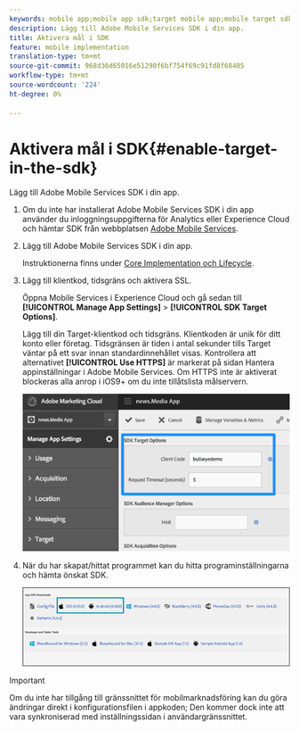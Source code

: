 ```yaml
---
keywords: mobile app;mobile app sdk;target mobile app;mobile target sdk;mobile app sdk;enable target in sdk
description: Lägg till Adobe Mobile Services SDK i din app.
title: Aktivera mål i SDK
feature: mobile implementation
translation-type: tm+mt
source-git-commit: 968d36d65016e51290f6bf754f69c91fd8f68405
workflow-type: tm+mt
source-wordcount: '224'
ht-degree: 0%

---
```



# Aktivera mål i SDK{#enable-target-in-the-sdk}

Lägg till Adobe Mobile Services SDK i din app.

1. Om du inte har installerat Adobe Mobile Services SDK i din app använder du inloggningsuppgifterna för Analytics eller Experience Cloud och hämtar SDK från webbplatsen [Adobe Mobile Services](https://mobilemarketing.adobe.com).

1. Lägg till Adobe Mobile Services SDK i din app.

   Instruktionerna finns under [Core Implementation och Lifecycle](https://experienceleague.adobe.com/docs/mobile-services/ios/getting-started-ios/dev-qs.html).

1. Lägg till klientkod, tidsgräns och aktivera SSL.

   Öppna Mobile Services i Experience Cloud och gå sedan till **[!UICONTROL Manage App Settings]** > **[!UICONTROL SDK Target Options]**.

   Lägg till din Target-klientkod och tidsgräns. Klientkoden är unik för ditt konto eller företag. Tidsgränsen är tiden i antal sekunder tills Target väntar på ett svar innan standardinnehållet visas. Kontrollera att alternativet **[!UICONTROL Use HTTPS]** är markerat på sidan Hantera appinställningar i Adobe Mobile Services. Om HTTPS inte är aktiverat blockeras alla anrop i iOS9+ om du inte tillåtslista målservern.

   ![](assets/mobile-clientcode.png)

1. När du har skapat/hittat programmet kan du hitta programinställningarna och hämta önskat SDK.

   ![](assets/download-sdk.png)

>[!IMPORTANT]
>
> Om du inte har tillgång till gränssnittet för mobilmarknadsföring kan du göra ändringar direkt i konfigurationsfilen i appkoden; Den kommer dock inte att vara synkroniserad med inställningssidan i användargränssnittet.

